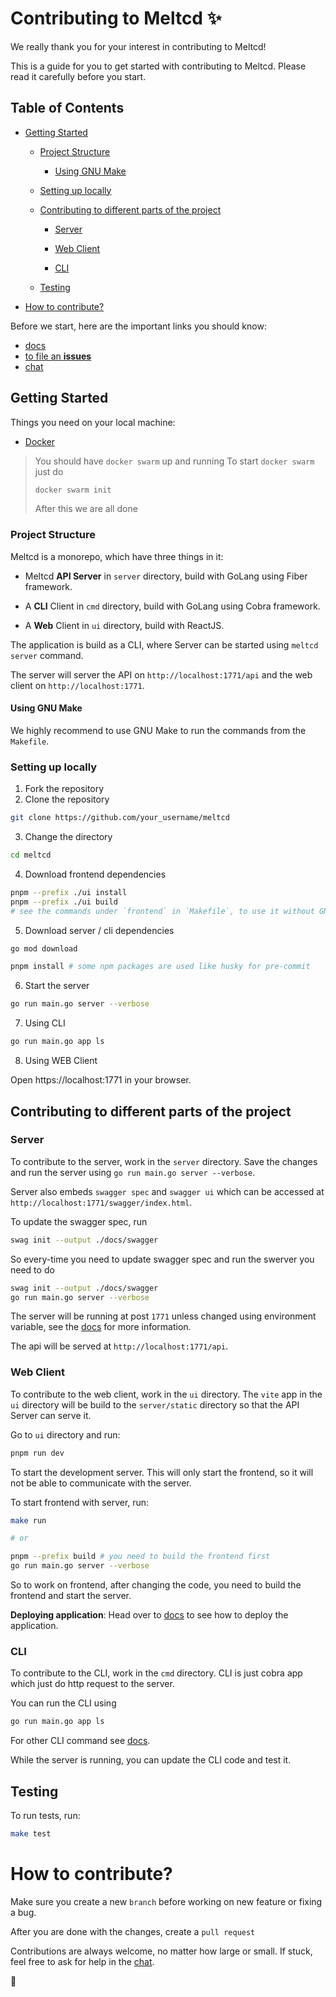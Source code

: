 # Contributing to Meltcd ✨

We really thank you for your interest in contributing to Meltcd!

This is a guide for you to get started with contributing to Meltcd. Please read it carefully before you start.

## Table of Contents

- [Getting Started](#getting-started)

  - [Project Structure](#project-structure)

    - [Using GNU Make](#using-gnu-make)

  - [Setting up locally](#setting-up-locally)

  - [Contributing to different parts of the project](#contributing-to-different-parts-of-the-project)

    - [Server](#server)

    - [Web Client](#web-client)

    - [CLI](#cli)

  - [Testing](#testing)

- [How to contribute?](#how-to-contribute)

Before we start, here are the important links you should know:

- [docs](https://cd.kunalsin9h.com/docs)
- [to file an **issues**](https://github.com/kunalsin9h/meltcd/issues)
- [chat](https://discord.gg/Y2C6mEhhf3)

## Getting Started

Things you need on your local machine:

- [Docker](https://docs.docker.com/get-docker/)

> You should have `docker swarm` up and running
> To start `docker swarm` just do
>
> ```bash
> docker swarm init
> ```
>
> After this we are all done

### Project Structure

Meltcd is a monorepo, which have three things in it:

- Meltcd **API Server** in `server` directory, build with GoLang using Fiber framework.

- A **CLI** Client in `cmd` directory, build with GoLang using Cobra framework.

- A **Web** Client in `ui` directory, build with ReactJS.

The application is build as a CLI, where Server can be started using `meltcd server` command.

The server will server the API on `http://localhost:1771/api` and the web client on `http://localhost:1771`.

#### Using GNU Make

We highly recommend to use GNU Make to run the commands from the `Makefile`.

### Setting up locally

1. Fork the repository
2. Clone the repository

```bash
git clone https://github.com/your_username/meltcd
```

3. Change the directory

```bash
cd meltcd
```

4. Download frontend dependencies

```bash
pnpm --prefix ./ui install
pnpm --prefix ./ui build
# see the commands under `frontend` in `Makefile`, to use it without GNU Make
```

5. Download server / cli dependencies

```bash
go mod download

pnpm install # some npm packages are used like husky for pre-commit
```

6. Start the server

```bash
go run main.go server --verbose
```

7. Using CLI

```bash
go run main.go app ls
```

8. Using WEB Client

Open https://localhost:1771 in your browser.

## Contributing to different parts of the project

### Server

To contribute to the server, work in the `server` directory. Save the changes and run the server using `go run main.go server --verbose`.

Server also embeds `swagger spec` and `swagger ui` which can be accessed at `http://localhost:1771/swagger/index.html`.

To update the swagger spec, run

```bash
swag init --output ./docs/swagger
```

So every-time you need to update swagger spec and run the swerver you need to do

```bash
swag init --output ./docs/swagger
go run main.go server --verbose
```

The server will be running at post `1771` unless changed using environment variable, see the [docs](https://cd.kunalsin9h.com/docs) for more information.

The api will be served at `http://localhost:1771/api`.

### Web Client

To contribute to the web client, work in the `ui` directory. The `vite` app in the `ui` directory will be build to the `server/static` directory so that the API Server can serve it.

Go to `ui` directory and run:

```bash
pnpm run dev
```

To start the development server. This will only start the frontend, so it will not be able to communicate with the server.

To start frontend with server, run:

```bash
make run

# or

pnpm --prefix build # you need to build the frontend first
go run main.go server --verbose
```

So to work on frontend, after changing the code, you need to build the frontend and start the server.

**Deploying application**: Head over to [docs](https://cd.kunalsin9h.com/docs/) to see how to deploy the application.

### CLI

To contribute to the CLI, work in the `cmd` directory. CLI is just cobra app which just do http request to the server.

You can run the CLI using

```bash
go run main.go app ls
```

For other CLI command see [docs](https://cd.kunalsin9h.com/docs/).

While the server is running, you can update the CLI code and test it.

## Testing

To run tests, run:

```bash
make test
```

# How to contribute?

Make sure you create a new `branch` before working on new feature or fixing a bug.

After you are done with the changes, create a `pull request`

Contributions are always welcome, no matter how large or small. If stuck, feel free to ask for help in the [chat](https://discord.gg/Y2C6mEhhf3).

🚀
